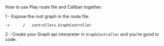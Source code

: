 How to use Play route file and Caliban together.

1 - Expose the root graph in the route file.

```
->      /   controllers.GraphController
```

2 - Create your Graph api interpreter in `GraphController` and you're good to code.

